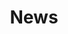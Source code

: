 ---
layout: blog-list
title: News
permalink: /blog/

header: Latest News
cover: https://img.mayun.xin/upload/2017120408/bb2cdfc1031c33b7807fddeb877955b4.jpg
---